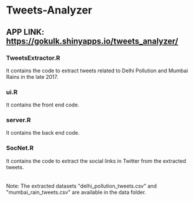 # Tweets-Analyzer
## APP LINK: https://gokulk.shinyapps.io/tweets_analyzer/
### TweetsExtractor.R 
It contains the code to extract tweets related to Delhi Pollution and Mumbai Rains in the late 2017.
### ui.R 
It contains the front end code. 
### server.R
It contains the back end code.
### SocNet.R
It contains the code to extract the social links in Twitter from the extracted tweets.
<br><br><br>
Note: The extracted datasets "delhi_pollution_tweets.csv" and "mumbai_rain_tweets.csv" are available in the data folder. 
